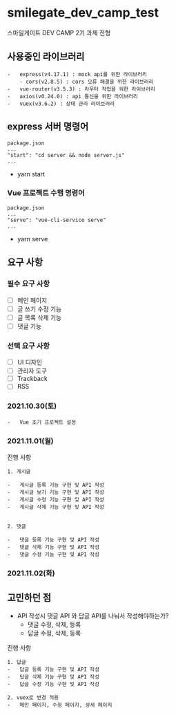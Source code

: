 # smilegate_dev_camp_test

스마일게이트 DEV CAMP 2기 과제 전형

## 사용중인 라이브러리

```
-   express(v4.17.1) : mock api를 위한 라이브러리
    - cors(v2.8.5) : cors 오류 해결을 위한 라이브러리
-   vue-router(v3.5.3) : 라우터 작업을 위한 라이브러리
-   axios(v0.24.0) : api 통신을 위한 라이브러리
-   vuex(v3.6.2) : 상태 관리 라이브러리
```

## express 서버 명령어

```
package.json
...
"start": "cd server && node server.js"
...
```

-   yarn start

### Vue 프로젝트 수행 명령어

```
package.json
...
"serve": "vue-cli-service serve"
...
```

-   yarn serve

## 요구 사항

### 필수 요구 사항

-   [ ] 메인 페이지
-   [ ] 글 쓰기 수정 기능
-   [ ] 글 목록 삭제 기능
-   [ ] 댓글 기능

### 선택 요구 사항

-   [ ] UI 디자인
-   [ ] 관리자 도구
-   [ ] Trackback
-   [ ] RSS

### 2021.10.30(토)

```
-   Vue 초기 프로젝트 설정
```

### 2021.11.01(월)

진행 사항

```
1. 게시글

-   게시글 등록 기능 구현 및 API 작성
-   게시글 보기 기능 구현 및 API 작성
-   게시글 수정 기능 구현 및 API 작성
-   게시글 삭제 기능 구현 및 API 작성


2. 댓글

-   댓글 등록 기능 구현 및 API 작성
-   댓글 삭제 기능 구현 및 API 작성
-   댓글 수정 기능 구현 및 API 작성
```

### 2021.11.02(화)

<!-- https://codesandbox.io/s/3v0m1?file=/src/components/board/BoardDetail.vue:789-799 -->

## 고민하던 점

-   API 작성시 댓글 API 와 답글 API를 나눠서 작성해야하는가?
    -   댓글 수정, 삭제, 등록
    -   답글 수정, 삭제, 등록

진행 사항

```
1. 답글
-   답글 등록 기능 구현 및 API 작성
-   답글 삭제 기능 구현 및 API 작성
-   답글 수정 기능 구현 및 API 작성

2. vuex로 변경 적용
-   메인 페이지, 수정 페이지, 상세 페이지

```
